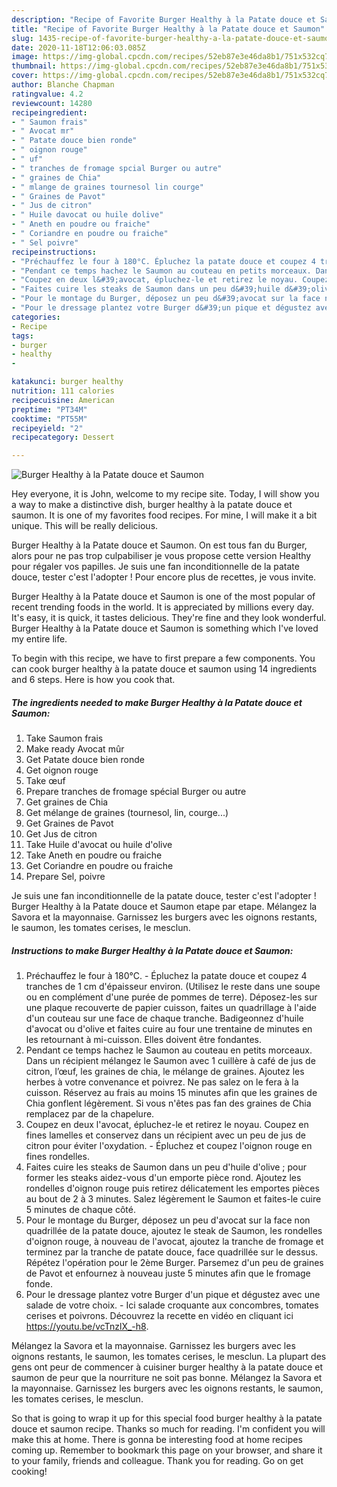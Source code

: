```yaml
---
description: "Recipe of Favorite Burger Healthy à la Patate douce et Saumon"
title: "Recipe of Favorite Burger Healthy à la Patate douce et Saumon"
slug: 1435-recipe-of-favorite-burger-healthy-a-la-patate-douce-et-saumon
date: 2020-11-18T12:06:03.085Z
image: https://img-global.cpcdn.com/recipes/52eb87e3e46da8b1/751x532cq70/burger-healthy-a-la-patate-douce-et-saumon-photo-principale-de-la-recette.jpg
thumbnail: https://img-global.cpcdn.com/recipes/52eb87e3e46da8b1/751x532cq70/burger-healthy-a-la-patate-douce-et-saumon-photo-principale-de-la-recette.jpg
cover: https://img-global.cpcdn.com/recipes/52eb87e3e46da8b1/751x532cq70/burger-healthy-a-la-patate-douce-et-saumon-photo-principale-de-la-recette.jpg
author: Blanche Chapman
ratingvalue: 4.2
reviewcount: 14280
recipeingredient:
- " Saumon frais"
- " Avocat mr"
- " Patate douce bien ronde"
- " oignon rouge"
- " uf"
- " tranches de fromage spcial Burger ou autre"
- " graines de Chia"
- " mlange de graines tournesol lin courge"
- " Graines de Pavot"
- " Jus de citron"
- " Huile davocat ou huile dolive"
- " Aneth en poudre ou fraiche"
- " Coriandre en poudre ou fraiche"
- " Sel poivre"
recipeinstructions:
- "Préchauffez le four à 180°C. Épluchez la patate douce et coupez 4 tranches de 1 cm d&#39;épaisseur environ. (Utilisez le reste dans une soupe ou en complément d&#39;une purée de pommes de terre). Déposez-les sur une plaque recouverte de papier cuisson, faites un quadrillage à l&#39;aide d&#39;un couteau sur une face de chaque tranche. Badigeonnez d&#39;huile d&#39;avocat ou d&#39;olive et faites cuire au four une trentaine de minutes en les retournant à mi-cuisson. Elles doivent être fondantes."
- "Pendant ce temps hachez le Saumon au couteau en petits morceaux. Dans un récipient mélangez le Saumon avec 1 cuillère à café de jus de citron, l’œuf, les graines de chia, le mélange de graines. Ajoutez les herbes à votre convenance et poivrez. Ne pas salez on le fera à la cuisson. Réservez au frais au moins 15 minutes afin que les graines de Chia gonflent légèrement. Si vous n&#39;êtes pas fan des graines de Chia remplacez par de la chapelure."
- "Coupez en deux l&#39;avocat, épluchez-le et retirez le noyau. Coupez en fines lamelles et conservez dans un récipient avec un peu de jus de citron pour éviter l&#39;oxydation. Épluchez et coupez l&#39;oignon rouge en fines rondelles."
- "Faites cuire les steaks de Saumon dans un peu d&#39;huile d&#39;olive ; pour former les steaks aidez-vous d&#39;un emporte pièce rond. Ajoutez les rondelles d&#39;oignon rouge puis retirez délicatement les emportes pièces au bout de 2 à 3 minutes. Salez légèrement le Saumon et faites-le cuire 5 minutes de chaque côté."
- "Pour le montage du Burger, déposez un peu d&#39;avocat sur la face non quadrillée de la patate douce, ajoutez le steak de Saumon, les rondelles d&#39;oignon rouge, à nouveau de l&#39;avocat, ajoutez la tranche de fromage et terminez par la tranche de patate douce, face quadrillée sur le dessus. Répétez l&#39;opération pour le 2ème Burger. Parsemez d&#39;un peu de graines de Pavot et enfournez à nouveau juste 5 minutes afin que le fromage fonde."
- "Pour le dressage plantez votre Burger d&#39;un pique et dégustez avec une salade de votre choix. Ici salade croquante aux concombres, tomates cerises et poivrons. Découvrez la recette en vidéo en cliquant ici https://youtu.be/vcTnzlX_-h8."
categories:
- Recipe
tags:
- burger
- healthy
- 

katakunci: burger healthy  
nutrition: 111 calories
recipecuisine: American
preptime: "PT34M"
cooktime: "PT55M"
recipeyield: "2"
recipecategory: Dessert

---
```



![Burger Healthy à la Patate douce et Saumon](https://img-global.cpcdn.com/recipes/52eb87e3e46da8b1/751x532cq70/burger-healthy-a-la-patate-douce-et-saumon-photo-principale-de-la-recette.jpg)

Hey everyone, it is John, welcome to my recipe site. Today, I will show you a way to make a distinctive dish, burger healthy à la patate douce et saumon. It is one of my favorites food recipes. For mine, I will make it a bit unique. This will be really delicious.

Burger Healthy à la Patate douce et Saumon. On est tous fan du Burger, alors pour ne pas trop culpabiliser je vous propose cette version Healthy pour régaler vos papilles. Je suis une fan inconditionnelle de la patate douce, tester c&#39;est l&#39;adopter ! Pour encore plus de recettes, je vous invite.

Burger Healthy à la Patate douce et Saumon is one of the most popular of recent trending foods in the world. It is appreciated by millions every day. It's easy, it is quick, it tastes delicious. They're fine and they look wonderful. Burger Healthy à la Patate douce et Saumon is something which I've loved my entire life.


To begin with this recipe, we have to first prepare a few components. You can cook burger healthy à la patate douce et saumon using 14 ingredients and 6 steps. Here is how you cook that.

<!--inarticleads1-->

##### The ingredients needed to make Burger Healthy à la Patate douce et Saumon:

1. Take  Saumon frais
1. Make ready  Avocat mûr
1. Get  Patate douce bien ronde
1. Get  oignon rouge
1. Take  œuf
1. Prepare  tranches de fromage spécial Burger ou autre
1. Get  graines de Chia
1. Get  mélange de graines (tournesol, lin, courge...)
1. Get  Graines de Pavot
1. Get  Jus de citron
1. Take  Huile d&#39;avocat ou huile d&#39;olive
1. Take  Aneth en poudre ou fraiche
1. Get  Coriandre en poudre ou fraiche
1. Prepare  Sel, poivre


Je suis une fan inconditionnelle de la patate douce, tester c&#39;est l&#39;adopter ! Burger Healthy à la Patate douce et Saumon etape par etape. Mélangez la Savora et la mayonnaise. Garnissez les burgers avec les oignons restants, le saumon, les tomates cerises, le mesclun. 

<!--inarticleads2-->

##### Instructions to make Burger Healthy à la Patate douce et Saumon:

1. Préchauffez le four à 180°C. - Épluchez la patate douce et coupez 4 tranches de 1 cm d&#39;épaisseur environ. (Utilisez le reste dans une soupe ou en complément d&#39;une purée de pommes de terre). Déposez-les sur une plaque recouverte de papier cuisson, faites un quadrillage à l&#39;aide d&#39;un couteau sur une face de chaque tranche. Badigeonnez d&#39;huile d&#39;avocat ou d&#39;olive et faites cuire au four une trentaine de minutes en les retournant à mi-cuisson. Elles doivent être fondantes.
1. Pendant ce temps hachez le Saumon au couteau en petits morceaux. Dans un récipient mélangez le Saumon avec 1 cuillère à café de jus de citron, l’œuf, les graines de chia, le mélange de graines. Ajoutez les herbes à votre convenance et poivrez. Ne pas salez on le fera à la cuisson. Réservez au frais au moins 15 minutes afin que les graines de Chia gonflent légèrement. Si vous n&#39;êtes pas fan des graines de Chia remplacez par de la chapelure.
1. Coupez en deux l&#39;avocat, épluchez-le et retirez le noyau. Coupez en fines lamelles et conservez dans un récipient avec un peu de jus de citron pour éviter l&#39;oxydation. - Épluchez et coupez l&#39;oignon rouge en fines rondelles.
1. Faites cuire les steaks de Saumon dans un peu d&#39;huile d&#39;olive ; pour former les steaks aidez-vous d&#39;un emporte pièce rond. Ajoutez les rondelles d&#39;oignon rouge puis retirez délicatement les emportes pièces au bout de 2 à 3 minutes. Salez légèrement le Saumon et faites-le cuire 5 minutes de chaque côté.
1. Pour le montage du Burger, déposez un peu d&#39;avocat sur la face non quadrillée de la patate douce, ajoutez le steak de Saumon, les rondelles d&#39;oignon rouge, à nouveau de l&#39;avocat, ajoutez la tranche de fromage et terminez par la tranche de patate douce, face quadrillée sur le dessus. Répétez l&#39;opération pour le 2ème Burger. Parsemez d&#39;un peu de graines de Pavot et enfournez à nouveau juste 5 minutes afin que le fromage fonde.
1. Pour le dressage plantez votre Burger d&#39;un pique et dégustez avec une salade de votre choix. - Ici salade croquante aux concombres, tomates cerises et poivrons. Découvrez la recette en vidéo en cliquant ici https://youtu.be/vcTnzlX_-h8.


Mélangez la Savora et la mayonnaise. Garnissez les burgers avec les oignons restants, le saumon, les tomates cerises, le mesclun. La plupart des gens ont peur de commencer à cuisiner burger healthy à la patate douce et saumon de peur que la nourriture ne soit pas bonne. Mélangez la Savora et la mayonnaise. Garnissez les burgers avec les oignons restants, le saumon, les tomates cerises, le mesclun. 

So that is going to wrap it up for this special food burger healthy à la patate douce et saumon recipe. Thanks so much for reading. I'm confident you will make this at home. There is gonna be interesting food at home recipes coming up. Remember to bookmark this page on your browser, and share it to your family, friends and colleague. Thank you for reading. Go on get cooking!
